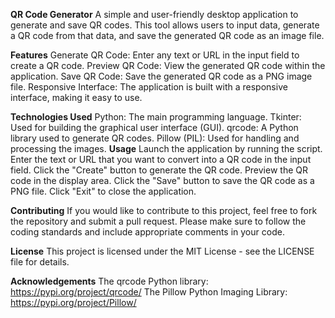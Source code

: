 **QR Code Generator**
A simple and user-friendly desktop application to generate and save QR codes. This tool allows users to input data, generate a QR code from that data, and save the generated QR code as an image file.

**Features**
Generate QR Code: Enter any text or URL in the input field to create a QR code.
Preview QR Code: View the generated QR code within the application.
Save QR Code: Save the generated QR code as a PNG image file.
Responsive Interface: The application is built with a responsive interface, making it easy to use.

**Technologies Used**
Python: The main programming language.
Tkinter: Used for building the graphical user interface (GUI).
qrcode: A Python library used to generate QR codes.
Pillow (PIL): Used for handling and processing the images.
**Usage**
Launch the application by running the script.
Enter the text or URL that you want to convert into a QR code in the input field.
Click the "Create" button to generate the QR code.
Preview the QR code in the display area.
Click the "Save" button to save the QR code as a PNG file.
Click "Exit" to close the application.

**Contributing**
If you would like to contribute to this project, feel free to fork the repository and submit a pull request. Please make sure to follow the coding standards and include appropriate comments in your code.

**License**
This project is licensed under the MIT License - see the LICENSE file for details.

**Acknowledgements**
The qrcode Python library: https://pypi.org/project/qrcode/
The Pillow Python Imaging Library: https://pypi.org/project/Pillow/

